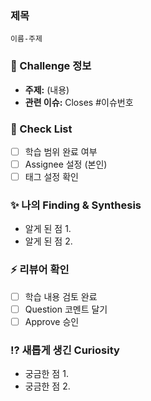 ### 제목
```
이름-주제
```

### 🌱 Challenge 정보
- **주제:** (내용)
- **관련 이슈:** Closes #이슈번호

### 📌 Check List
- [ ] 학습 범위 완료 여부
- [ ] Assignee 설정 (본인)
- [ ] 태그 설정 확인

### ✨ 나의 Finding & Synthesis
- 알게 된 점 1.
- 알게 된 점 2.

### ⚡ 리뷰어 확인
- [ ] 학습 내용 검토 완료
- [ ] Question 코멘트 달기
- [ ] Approve 승인

### ⁉️ 새롭게 생긴 Curiosity
- 궁금한 점 1.
- 궁금한 점 2.
